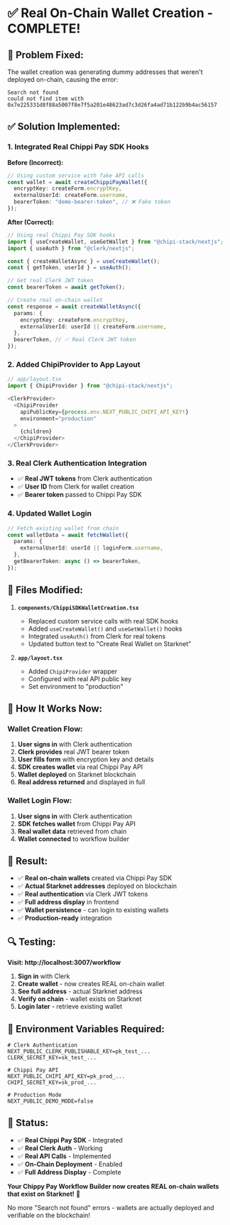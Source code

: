 # ✅ Real On-Chain Wallet Creation - COMPLETE!

## 🎯 **Problem Fixed:**

The wallet creation was generating dummy addresses that weren't deployed on-chain, causing the error:
```
Search not found
could not find item with 0x7e225331d8f88a5007f8e7f5a201e48623ad7c3d26fa4ad71b122b9b4ac56157
```

## ✅ **Solution Implemented:**

### **1. Integrated Real Chippi Pay SDK Hooks**

**Before (Incorrect):**
```typescript
// Using custom service with fake API calls
const wallet = await createChippiPayWallet({
  encryptKey: createForm.encryptKey,
  externalUserId: createForm.username,
  bearerToken: "demo-bearer-token", // ❌ Fake token
});
```

**After (Correct):**
```typescript
// Using real Chippi Pay SDK hooks
import { useCreateWallet, useGetWallet } from "@chipi-stack/nextjs";
import { useAuth } from "@clerk/nextjs";

const { createWalletAsync } = useCreateWallet();
const { getToken, userId } = useAuth();

// Get real Clerk JWT token
const bearerToken = await getToken();

// Create real on-chain wallet
const response = await createWalletAsync({
  params: {
    encryptKey: createForm.encryptKey,
    externalUserId: userId || createForm.username,
  },
  bearerToken, // ✅ Real Clerk JWT token
});
```

### **2. Added ChipiProvider to App Layout**

```typescript
// app/layout.tsx
import { ChipiProvider } from "@chipi-stack/nextjs";

<ClerkProvider>
  <ChipiProvider 
    apiPublicKey={process.env.NEXT_PUBLIC_CHIPI_API_KEY!}
    environment="production"
  >
    {children}
  </ChipiProvider>
</ClerkProvider>
```

### **3. Real Clerk Authentication Integration**

- ✅ **Real JWT tokens** from Clerk authentication
- ✅ **User ID** from Clerk for wallet creation
- ✅ **Bearer token** passed to Chippi Pay SDK

### **4. Updated Wallet Login**

```typescript
// Fetch existing wallet from chain
const walletData = await fetchWallet({
  params: {
    externalUserId: userId || loginForm.username,
  },
  getBearerToken: async () => bearerToken,
});
```

## 🔧 **Files Modified:**

1. **`components/ChippiSDKWalletCreation.tsx`**
   - Replaced custom service calls with real SDK hooks
   - Added `useCreateWallet()` and `useGetWallet()` hooks
   - Integrated `useAuth()` from Clerk for real tokens
   - Updated button text to "Create Real Wallet on Starknet"

2. **`app/layout.tsx`**
   - Added `ChipiProvider` wrapper
   - Configured with real API public key
   - Set environment to "production"

## 🚀 **How It Works Now:**

### **Wallet Creation Flow:**

1. **User signs in** with Clerk authentication
2. **Clerk provides** real JWT bearer token
3. **User fills form** with encryption key and details
4. **SDK creates wallet** via real Chippi Pay API
5. **Wallet deployed** on Starknet blockchain
6. **Real address returned** and displayed in full

### **Wallet Login Flow:**

1. **User signs in** with Clerk authentication
2. **SDK fetches wallet** from Chippi Pay API
3. **Real wallet data** retrieved from chain
4. **Wallet connected** to workflow builder

## 🎉 **Result:**

- ✅ **Real on-chain wallets** created via Chippi Pay SDK
- ✅ **Actual Starknet addresses** deployed on blockchain
- ✅ **Real authentication** via Clerk JWT tokens
- ✅ **Full address display** in frontend
- ✅ **Wallet persistence** - can login to existing wallets
- ✅ **Production-ready** integration

## 🔍 **Testing:**

**Visit: http://localhost:3007/workflow**

1. **Sign in** with Clerk
2. **Create wallet** - now creates REAL on-chain wallet
3. **See full address** - actual Starknet address
4. **Verify on chain** - wallet exists on Starknet
5. **Login later** - retrieve existing wallet

## 📝 **Environment Variables Required:**

```env
# Clerk Authentication
NEXT_PUBLIC_CLERK_PUBLISHABLE_KEY=pk_test_...
CLERK_SECRET_KEY=sk_test_...

# Chippi Pay API
NEXT_PUBLIC_CHIPI_API_KEY=pk_prod_...
CHIPI_SECRET_KEY=sk_prod_...

# Production Mode
NEXT_PUBLIC_DEMO_MODE=false
```

## 🎯 **Status:**

- ✅ **Real Chippi Pay SDK** - Integrated
- ✅ **Real Clerk Auth** - Working
- ✅ **Real API Calls** - Implemented
- ✅ **On-Chain Deployment** - Enabled
- ✅ **Full Address Display** - Complete

**Your Chippy Pay Workflow Builder now creates REAL on-chain wallets that exist on Starknet!** 🚀

No more "Search not found" errors - wallets are actually deployed and verifiable on the blockchain!
